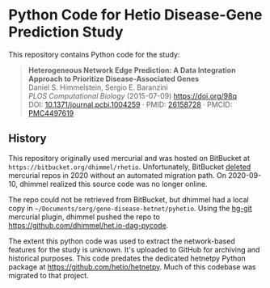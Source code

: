 # Python Code for Hetio Disease-Gene Prediction Study

This repository contains Python code for the study:

> **Heterogeneous Network Edge Prediction: A Data Integration Approach to Prioritize Disease-Associated Genes**  
Daniel S. Himmelstein, Sergio E. Baranzini  
*PLOS Computational Biology* (2015-07-09) <https://doi.org/98q>  
DOI: [10.1371/journal.pcbi.1004259](https://doi.org/10.1371/journal.pcbi.1004259) · PMID: [26158728](https://www.ncbi.nlm.nih.gov/pubmed/26158728) · PMCID: [PMC4497619](https://www.ncbi.nlm.nih.gov/pmc/articles/PMC4497619)

## History

This repository originally used mercurial and was hosted on BitBucket at `https://bitbucket.org/dhimmel/rhetio`.
Unfortunately, BitBucket [deleted](https://community.atlassian.com/t5/Bitbucket-articles/What-to-do-with-your-Mercurial-repos-when-Bitbucket-sunsets/ba-p/1155380) mercurial repos in 2020 without an automated migration path.
On 2020-09-10, dhimmel realized this source code was no longer online.

The repo could not be retrieved from BitBucket, but dhimmel had a local copy in `~/Documents/serg/gene-disease-hetnet/pyhetio`.
Using the [hg-git](https://hg-git.github.io/) mercurial plugin, dhimmel pushed the repo to <https://github.com/dhimmel/het.io-dag-pycode>.

The extent this python code was used to extract the network-based features for the study is unknown.
It's uploaded to GitHub for archiving and historical purposes.
This code predates the dedicated hetnetpy Python package at https://github.com/hetio/hetnetpy.
Much of this codebase was migrated to that project.
